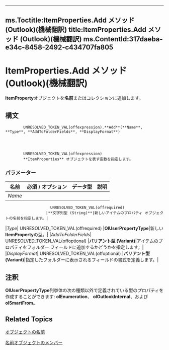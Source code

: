 

---
ms.Toctitle:ItemProperties.Add メソッド (Outlook)(機械翻訳)
title:ItemProperties.Add メソッド (Outlook)(機械翻訳)
ms.ContentId:317daeba-e34c-8458-2492-c434707fa805
---
# ItemProperties.Add メソッド (Outlook)(機械翻訳)




**ItemProperty**オブジェクトを**名前**またはコレクションに追加します。

## 構文

            UNRESOLVED_TOKEN_VAL(offexpression).**Add**(**Name**, **Type**, **AddToFolderFields**, **DisplayFormat**)




            UNRESOLVED_TOKEN_VAL(offexpression)
            **ItemProperties** オブジェクトを表す変数を指定します。

### パラメーター

|**名前**|**必須 / オプション**|**データ型**|**説明**|
|---|---|---|---|
|*Name*|
                        UNRESOLVED_TOKEN_VAL(offrequired)
                      |**文字列型 (String)**|新しいアイテムのプロパティ オブジェクトの名前を指定します。|
|*Type*|
                        UNRESOLVED_TOKEN_VAL(offrequired)
                      |**OlUserPropertyType**|新しい**ItemProperty**の型。|
|*AddToFolderFields*|
                        UNRESOLVED_TOKEN_VAL(offoptional)
                      |**バリアント型 (Variant)**|アイテムのプロパティをフォルダー フィールドに追加するかどうかを指定します。|
|*DisplayFormat*|
                        UNRESOLVED_TOKEN_VAL(offoptional)
                      |**バリアント型 (Variant)**|指定したフォルダーに表示されるフィールドの書式を定義します。|





## 注釈
**OlUserPropertyType**列挙体の次の種類以外で定義されている型のプロパティを作成することができます: **olEnumeration**、 **olOutlookInternal**、および**olSmartFrom**。



## Related Topics

[オブジェクトの名前](34a110ed-6617-72da-1e98-a9773c705b40.md)

[名前オブジェクトのメンバー](9c18dfa4-b0df-0a01-cac8-cb4ef7a4f2b5.md)




